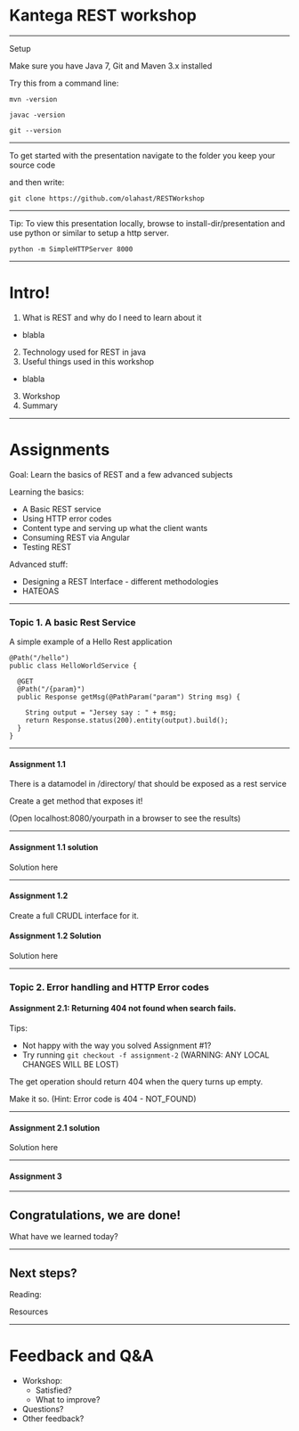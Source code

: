 Kantega REST workshop
==================================

<!--
Use Chrome for presentation

Time to complete this workshop should be around 3 hours.

It should be possible for everyone to complete this.

The design Assignment

-->

---

Setup

Make sure you have Java 7, Git and Maven 3.x installed

Try this from a command line:

  `mvn -version`

  `javac -version`

  `git --version`

---

To get started with the presentation navigate to the folder you keep your source code

and then write:

  `git clone https://github.com/olahast/RESTWorkshop`

---

Tip: To view this presentation locally, browse to install-dir/presentation and use
python or similar to setup a http server.

`python -m SimpleHTTPServer 8000`

---


Intro!
=====

1. What is REST and why do I need to learn about it
  * blabla  
2. Technology used for REST in java
3. Useful things used in this workshop
  * blabla
3. Workshop
4. Summary


---

Assignments
=====

Goal: Learn the basics of REST and a few advanced subjects

Learning the basics:

* A Basic REST service
* Using HTTP error codes
* Content type and serving up what the client wants
* Consuming REST via Angular
* Testing REST

Advanced stuff:

* Designing a REST Interface - different methodologies
* HATEOAS

---

### Topic 1. A basic Rest Service

A simple example of a Hello Rest application

    @Path("/hello")
    public class HelloWorldService {

      @GET
      @Path("/{param}")
      public Response getMsg(@PathParam("param") String msg) {

        String output = "Jersey say : " + msg;
        return Response.status(200).entity(output).build();
      }
    }

---

#### Assignment 1.1

There is a datamodel in /directory/ that should be exposed as a rest service

Create a get method that exposes it!

(Open localhost:8080/yourpath in a browser to see the results)

---

#### Assignment 1.1 solution

Solution here


---

#### Assignment 1.2

Create a full CRUDL interface for it.


#### Assignment 1.2 Solution

Solution here

---

### Topic 2. Error handling and HTTP Error codes

#### Assignment 2.1: Returning 404 not found when search fails.

Tips:

* Not happy with the way you solved Assignment #1?
* Try running `git checkout -f assignment-2` (WARNING: ANY LOCAL CHANGES WILL BE LOST)

The get operation should return 404 when the query turns up empty.

Make it so. (Hint: Error code is 404 - NOT_FOUND)

---

#### Assignment 2.1 solution

Solution here

---

#### Assignment 3

---

Congratulations, we are done!
----------------------------

What have we learned today?

---

Next steps?
-------------------

Reading:

Resources


---

Feedback and Q&A
=============

* Workshop:
  * Satisfied?
  * What to improve?
* Questions?
* Other feedback?
